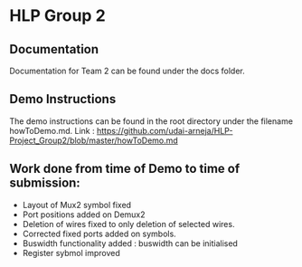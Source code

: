 # HLP Group 2
## Documentation 
Documentation for Team 2 can be found under the docs folder. 

## Demo Instructions
The demo instructions can be found in the root directory under the filename howToDemo.md. Link : https://github.com/udai-arneja/HLP-Project_Group2/blob/master/howToDemo.md

## Work done from time of Demo to time of submission:
- Layout of Mux2 symbol fixed
- Port positions added on Demux2
- Deletion of wires fixed to only deletion of selected wires. 
- Corrected fixed ports added on symbols.
- Buswidth functionality added : buswidth can be initialised
- Register sybmol improved

